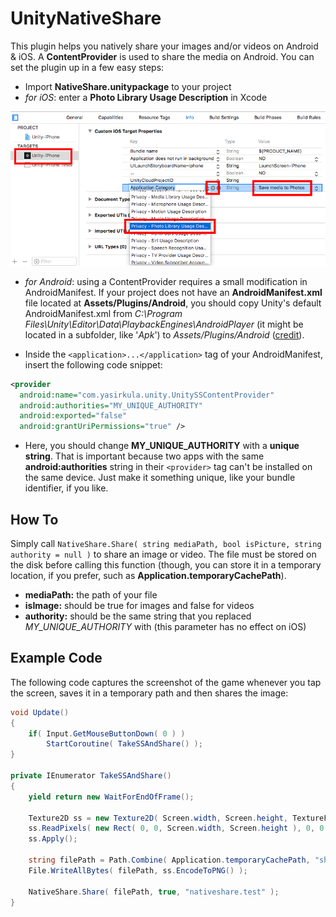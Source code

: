 # UnityNativeShare
This plugin helps you natively share your images and/or videos on Android & iOS. A **ContentProvider** is used to share the media on Android. You can set the plugin up in a few easy steps:

- Import **NativeShare.unitypackage** to your project
- *for iOS*: enter a **Photo Library Usage Description** in Xcode

![PhotoLibraryUsageDescription](iOSPhotoLibraryPermission.png)

- *for Android*: using a ContentProvider requires a small modification in AndroidManifest. If your project does not have an **AndroidManifest.xml** file located at **Assets/Plugins/Android**, you should copy Unity's default AndroidManifest.xml from *C:\Program Files\Unity\Editor\Data\PlaybackEngines\AndroidPlayer* (it might be located in a subfolder, like '*Apk*') to *Assets/Plugins/Android* ([credit](http://answers.unity3d.com/questions/536095/how-to-write-an-androidmanifestxml-combining-diffe.html)).

- Inside the `<application>...</application>` tag of your AndroidManifest, insert the following code snippet:

```xml
<provider
  android:name="com.yasirkula.unity.UnitySSContentProvider"
  android:authorities="MY_UNIQUE_AUTHORITY"
  android:exported="false"
  android:grantUriPermissions="true" />
```

- Here, you should change **MY_UNIQUE_AUTHORITY** with a **unique string**. That is important because two apps with the same **android:authorities** string in their `<provider>` tag can't be installed on the same device. Just make it something unique, like your bundle identifier, if you like.

## How To
Simply call `NativeShare.Share( string mediaPath, bool isPicture, string authority = null )` to share an image or video. The file must be stored on the disk before calling this function (though, you can store it in a temporary location, if you prefer, such as **Application.temporaryCachePath**). 
- **mediaPath:** the path of your file
- **isImage:** should be true for images and false for videos
- **authority:** should be the same string that you replaced *MY_UNIQUE_AUTHORITY* with (this parameter has no effect on iOS)

## Example Code
The following code captures the screenshot of the game whenever you tap the screen, saves it in a temporary path and then shares the image:

```csharp
void Update()
{
	if( Input.GetMouseButtonDown( 0 ) )
		StartCoroutine( TakeSSAndShare() );
}
	
private IEnumerator TakeSSAndShare()
{
	yield return new WaitForEndOfFrame();

	Texture2D ss = new Texture2D( Screen.width, Screen.height, TextureFormat.RGB24, false );
	ss.ReadPixels( new Rect( 0, 0, Screen.width, Screen.height ), 0, 0 );
	ss.Apply();

	string filePath = Path.Combine( Application.temporaryCachePath, "shared img.png" );
	File.WriteAllBytes( filePath, ss.EncodeToPNG() );

	NativeShare.Share( filePath, true, "nativeshare.test" );
}
```
